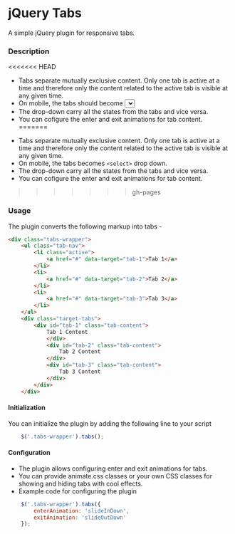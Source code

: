 # jQuery Tabs
A simple jQuery plugin for responsive tabs.

### Description
<<<<<<< HEAD
 - Tabs separate mutually exclusive content. Only one tab is active at a time and therefore only the content related to the active tab is visible at any given time.
- On mobile, the tabs should become <select> drop down.
- The drop-down carry all the states from the tabs and vice versa.
- You can cofigure the enter and exit animations for tab content.
=======
 * Tabs separate mutually exclusive content. Only one tab is active at a time and therefore only the content related to the active tab is visible at any given time.
* On mobile, the tabs becomes ```<select>``` drop down.
* The drop-down carry all the states from the tabs and vice versa.
* You can cofigure the enter and exit animations for tab content.
>>>>>>> gh-pages

### Usage
The plugin converts the following markup into tabs -
```html
<div class="tabs-wrapper">
	<ul class="tab-nav">
		<li class="active">
			<a href="#" data-target="tab-1">Tab 1</a>
		</li>
		<li>
			<a href="#" data-target="tab-2">Tab 2</a>
		</li>
		<li>
			<a href="#" data-target="tab-3">Tab 3</a>
		</li>
	</ul>
	<div class="target-tabs">
		<div id="tab-1" class="tab-content">
			Tab 1 Content
			</div>
			<div id="tab-2" class="tab-content">
				Tab 2 Content
			</div>
			<div id="tab-3" class="tab-content">
				Tab 3 Content
			</div>
		</div>
	</div>
```
#### Initialization
You can initialize the plugin by adding the following line to your script
```javascript  
    $('.tabs-wrapper').tabs();
```

#### Configuration
- The plugin allows configuring enter and exit animations for tabs.
- You can provide animate.css classes or your own CSS classes for showing and hiding tabs with cool effects.
- Example code for configuring the plugin
```javascript
    $('.tabs-wrapper').tabs({
		enterAnimation: 'slideInDown',
		exitAnimation: 'slideOutDown'
	});
```



